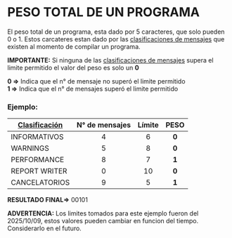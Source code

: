 # PESO TOTAL DE UN PROGRAMA
El peso total de un programa, esta dado por 5 caracteres, que solo pueden 0 o 1. Estos carcateres estan dado por las <a href="index.html#/pages/classification_msg.md" target="_blank">clasificaciones de mensajes</a> que existen al momento de compilar un programa.


<div class="important">
<b>IMPORTANTE:</b>
 Si ninguna de las <a href="index.html#/pages/classification_msg.md" target="_blank">clasificaciones de mensajes</a> supera el limite permitido el valor del peso es solo un  <b>0</b>
</div>

 **0 =>** Indica que el n° de mensaje no superó el limite permitido <br/>
 **1 =>** Indica que el n° de mensajes superó el limite permitido


### Ejemplo:

| <a href="index.html#/pages/classification_msg.md" target="_blank">Clasificación </a>       | N° de mensajes | Límite | **PESO** |
|-----------------|:---------------:|:------:|:--------:|
| INFORMATIVOS    | 4               | 6      | **0** |
| WARNINGS        | 5               | 8      | **0** |
| PERFORMANCE     | 8               | 7      | **1** |
| REPORT WRITER   | 0               | 10     | **0** |
| CANCELATORIOS   | 9               | 5      | **1** |

   
**RESULTADO FINAL=>** 00101

<div class="warning">
<b>ADVERTENCIA:</b>
 Los limites tomados para este ejemplo fueron del 2025/10/09, estos valores pueden cambiar en funcion del tiempo. Considerarlo en el futuro.
</div>